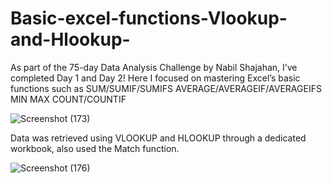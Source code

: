 # Basic-excel-functions-Vlookup-and-Hlookup-
As part of the 75-day Data Analysis Challenge by Nabil Shajahan,
I’ve completed Day 1 and Day 2!
Here I focused on mastering Excel’s basic functions such as
SUM/SUMIF/SUMIFS
AVERAGE/AVERAGEIF/AVERAGEIFS
MIN
MAX
COUNT/COUNTIF

![Screenshot (173)](https://github.com/user-attachments/assets/2a05a60e-1711-49c1-a8c0-bda1bbdd12fd)

Data was retrieved using VLOOKUP and HLOOKUP through a dedicated workbook, also used the Match function.

![Screenshot (176)](https://github.com/user-attachments/assets/cd691263-d31a-4709-9e29-38ae48937ff4)
